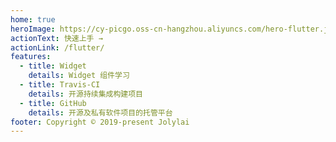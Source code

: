 ```yaml
---
home: true
heroImage: https://cy-picgo.oss-cn-hangzhou.aliyuncs.com/hero-flutter.jpg
actionText: 快速上手 →
actionLink: /flutter/
features:
  - title: Widget
    details: Widget 组件学习
  - title: Travis-CI
    details: 开源持续集成构建项目
  - title: GitHub
    details: 开源及私有软件项目的托管平台
footer: Copyright © 2019-present Jolylai
---
```

